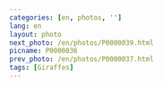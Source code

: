 ```yaml
---
categories: [en, photos, '']
lang: en
layout: photo
next_photo: /en/photos/P0000039.html
picname: P0000036
prev_photo: /en/photos/P0000037.html
tags: [Giraffes]
---
```

